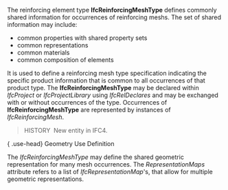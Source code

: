 ﻿The reinforcing element type **IfcReinforcingMeshType** defines commonly shared information for occurrences of reinforcing meshs. The set of shared information may include:

* common properties with shared property sets
* common representations
* common materials
* common composition of elements

It is used to define a reinforcing mesh type specification indicating the specific product information that is common to all occurrences of that product type. The **IfcReinforcingMeshType** may be declared within _IfcProject_ or _IfcProjectLibrary_ using _IfcRelDeclares_ and may be exchanged with or without occurrences of the type. Occurrences of **IfcReinforcingMeshType** are represented by instances of _IfcReinforcingMesh_.

> HISTORY&nbsp; New entity in IFC4.

{ .use-head}
Geometry Use Definition

The _IfcReinforcingMeshType_ may define the shared geometric representation for many mesh occurrences. The _RepresentationMaps_ attribute refers to a list of _IfcRepresentationMap_'s, that allow for multiple geometric representations.